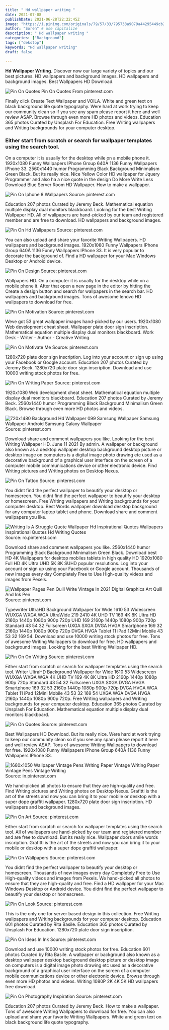 ```yaml
---
title: " Hd wallpaper writing "
date: 2021-07-08
publishDate: 2021-06-28T22:22:45Z
image: "https://i.pinimg.com/originals/79/57/33/795733a9079a44295449cb2bab3bb222.jpg"
author: "Soren" # use capitalize
description: " Hd wallpaper writing "
categories: ["Background"]
tags: ["dekstop"]
keywords: "Hd wallpaper writing"
draft: false

---
```



**Hd Wallpaper Writing**. Discover now our large variety of topics and our best pictures. HD wallpapers and background images. HD wallpapers and background images. Best Wallpapers HD Download.

![Pin On Quotes](https://i.pinimg.com/originals/91/76/cc/9176cc94e3f543d6f0fca2864d8dd9af.jpg "Pin On Quotes")
Pin On Quotes From pinterest.com


Finally click Create Text Wallpaper and VOILA. White and green text on black background life quote typography. Were hard at work trying to keep our community clean so if you see any spam please report it here and well review ASAP. Browse through even more HD photos and videos. Education 365 photos Curated by Unsplash For Education. Free Writing wallpapers and Writing backgrounds for your computer desktop.

### Either start from scratch or search for wallpaper templates using the search tool.

On a computer it is usually for the desktop while on a mobile phone it. 1920x1080 Funny Wallpapers IPhone Group 640Ã 1136 Funny Wallpapers IPhone 33. 2560x1440 humor Programming Black Background Minimalism Green Black. But its really nice. Nice Yellow Color HD wallpaper for Jquery Programmer and also ha a nice quote in the design Do More Write Less Download Blue Server Room HD Wallpaper. How to make a wallpaper.


![Pin On Iphone 8 Wallpapers](https://i.pinimg.com/originals/9f/91/84/9f9184f1abd9336354bbf77c0ea201f5.jpg "Pin On Iphone 8 Wallpapers")
Source: pinterest.com

Education 207 photos Curated by Jeremy Beck. Mathematical equation multiple display dual monitors blackboard. Looking for the best Writing Wallpaper HD. All of wallpapers are hand-picked by our team and registered member and are free to download. HD wallpapers and background images.

![Pin On Hd Wallpapers](https://i.pinimg.com/originals/96/cf/4e/96cf4e14c3e5cd35a3825e4f1aeae28e.png "Pin On Hd Wallpapers")
Source: pinterest.com

You can also upload and share your favorite Writing Wallpapers. HD wallpapers and background images. 1920x1080 Funny Wallpapers IPhone Group 640Ã 1136 Funny Wallpapers IPhone 33. It is very popular to decorate the background of. Find a HD wallpaper for your Mac Windows Desktop or Android device.

![Pin On Design](https://i.pinimg.com/736x/f1/86/ee/f186eef91ec93eae57014801d0bb3a89.jpg "Pin On Design")
Source: pinterest.com

Wallpapers HD. On a computer it is usually for the desktop while on a mobile phone it. After that open a new page in the editor by hitting the Create a design button and search for wallpapers in the search bar. HD wallpapers and background images. Tons of awesome lenovo HD wallpapers to download for free.

![Pin On Motivation](https://i.pinimg.com/originals/1d/b9/d0/1db9d003b4ccba143c2577cea0b900ea.jpg "Pin On Motivation")
Source: pinterest.com

Weve got 53 great wallpaper images hand-picked by our users. 1920x1080 Web development cheat sheet. Wallpaper plate door sign inscription. Mathematical equation multiple display dual monitors blackboard. Work Desk - Writer - Author - Creative Writing.

![Pin On Motivate Me](https://i.pinimg.com/originals/4c/fc/f1/4cfcf1ccbee2fc2958db926c7c25e7ea.jpg "Pin On Motivate Me")
Source: pinterest.com

1280x720 plate door sign inscription. Log into your account or sign up using your Facebook or Google account. Education 207 photos Curated by Jeremy Beck. 1280x720 plate door sign inscription. Download and use 10000 writing stock photos for free.

![Pin On Writing Paper](https://i.pinimg.com/originals/89/00/0c/89000c98a06e9e17f084202c7eef4448.jpg "Pin On Writing Paper")
Source: pinterest.com

1920x1080 Web development cheat sheet. Mathematical equation multiple display dual monitors blackboard. Education 207 photos Curated by Jeremy Beck. 2560x1440 humor Programming Black Background Minimalism Green Black. Browse through even more HD photos and videos.

![720x1480 Background Hd Wallpaper 099 Samsung Wallpaper Samsung Wallpaper Android Samsung Galaxy Wallpaper](https://i.pinimg.com/736x/56/87/9f/56879f18ec54d33a0ca9360700bc2669.jpg "720x1480 Background Hd Wallpaper 099 Samsung Wallpaper Samsung Wallpaper Android Samsung Galaxy Wallpaper")
Source: pinterest.com

Download share and comment wallpapers you like. Looking for the best Writing Wallpaper HD. June 11 2021 By admin. A wallpaper or background also known as a desktop wallpaper desktop background desktop picture or desktop image on computers is a digital image photo drawing etc used as a decorative background of a graphical user interface on the screen of a computer mobile communications device or other electronic device. Find Writing pictures and Writing photos on Desktop Nexus.

![Pin On Tattoo](https://i.pinimg.com/originals/06/e1/98/06e198df6189da2a4d06c792f323fa1b.jpg "Pin On Tattoo")
Source: pinterest.com

You didnt find the perfect wallpaper to beautify your desktop or homescreen. You didnt find the perfect wallpaper to beautify your desktop or homescreen. Free Writing wallpapers and Writing backgrounds for your computer desktop. Best Words wallpaper download desktop background for any computer laptop tablet and phone. Download share and comment wallpapers you like.

![Writing Is A Struggle Quote Wallpaper Hd Inspirational Quotes Wallpapers Inspirational Quotes Hd Writing Quotes](https://i.pinimg.com/originals/2d/aa/a6/2daaa67b6c482eca32e04e4a77eb7712.jpg "Writing Is A Struggle Quote Wallpaper Hd Inspirational Quotes Wallpapers Inspirational Quotes Hd Writing Quotes")
Source: ro.pinterest.com

Download share and comment wallpapers you like. 2560x1440 humor Programming Black Background Minimalism Green Black. Download best HD 4K Wallpapers for desktop mobiles tablets in high quality HD 1920x1080 Full HD 4K Ultra UHD 5K 8K SUHD popular resolutions. Log into your account or sign up using your Facebook or Google account. Thousands of new images every day Completely Free to Use High-quality videos and images from Pexels.

![Wallpaper Pages Pen Quill Write Vintage In 2021 Digital Graphics Art Quill And Ink Pen](https://i.pinimg.com/originals/d4/00/88/d40088510f7b4915fa2e9908d1555b43.jpg "Wallpaper Pages Pen Quill Write Vintage In 2021 Digital Graphics Art Quill And Ink Pen")
Source: pinterest.com

Typewriter UltraHD Background Wallpaper for Wide 1610 53 Widescreen WUXGA WXGA WGA UltraWide 219 2410 4K UHD TV 169 4K 8K Ultra HD 2160p 1440p 1080p 900p 720p UHD 169 2160p 1440p 1080p 900p 720p Standard 43 54 32 Fullscreen UXGA SXGA DVGA HVGA Smartphone 169 32 2160p 1440p 1080p 900p 720p DVGA HVGA Tablet 11 iPad 12Mini Mobile 43 53 32 169 54. Download and use 10000 writing stock photos for free. Tons of awesome Writing Wallpapers to download for free. HD wallpapers and background images. Looking for the best Writing Wallpaper HD.

![Pin On On Writing](https://i.pinimg.com/originals/07/27/00/0727001d4ae0f2fdcc97c5f90bcb34eb.jpg "Pin On On Writing")
Source: pinterest.com

Either start from scratch or search for wallpaper templates using the search tool. Writer UltraHD Background Wallpaper for Wide 1610 53 Widescreen WUXGA WXGA WGA 4K UHD TV 169 4K 8K Ultra HD 2160p 1440p 1080p 900p 720p Standard 43 54 32 Fullscreen UXGA SXGA DVGA HVGA Smartphone 169 32 53 2160p 1440p 1080p 900p 720p DVGA HVGA WGA Tablet 11 iPad 12Mini Mobile 43 53 32 169 54 UXGA WGA DVGA HVGA 2160p 1440p 1080p 900p 720p. Free Writing wallpapers and Writing backgrounds for your computer desktop. Education 365 photos Curated by Unsplash For Education. Mathematical equation multiple display dual monitors blackboard.

![Pin On Quotes](https://i.pinimg.com/originals/91/76/cc/9176cc94e3f543d6f0fca2864d8dd9af.jpg "Pin On Quotes")
Source: pinterest.com

Best Wallpapers HD Download. But its really nice. Were hard at work trying to keep our community clean so if you see any spam please report it here and well review ASAP. Tons of awesome Writing Wallpapers to download for free. 1920x1080 Funny Wallpapers IPhone Group 640Ã 1136 Funny Wallpapers IPhone 33.

![1680x1050 Wallpaper Vintage Pens Writing Paper Vintage Writing Paper Vintage Pens Vintage Writing](https://i.pinimg.com/originals/64/e7/50/64e7505fd0dff83971cc6b2f03b479b5.jpg "1680x1050 Wallpaper Vintage Pens Writing Paper Vintage Writing Paper Vintage Pens Vintage Writing")
Source: in.pinterest.com

We hand-picked all photos to ensure that they are high-quality and free. Find Writing pictures and Writing photos on Desktop Nexus. Grafitti is the art of the streets and now you can bring it to your mobile or desktop with a super dope graffiti wallpaper. 1280x720 plate door sign inscription. HD wallpapers and background images.

![Pin On Art](https://i.pinimg.com/originals/59/66/c2/5966c2d3ce76189638c00cf29f1af5fe.jpg "Pin On Art")
Source: pinterest.com

Either start from scratch or search for wallpaper templates using the search tool. All of wallpapers are hand-picked by our team and registered member and are free to download. But its really nice. Wallpaper doors smile words inscription. Grafitti is the art of the streets and now you can bring it to your mobile or desktop with a super dope graffiti wallpaper.

![Pin On Wallpapers](https://i.pinimg.com/originals/78/a7/7d/78a77d0eba4e2adee5b5e0f01be9f14a.jpg "Pin On Wallpapers")
Source: pinterest.com

You didnt find the perfect wallpaper to beautify your desktop or homescreen. Thousands of new images every day Completely Free to Use High-quality videos and images from Pexels. We hand-picked all photos to ensure that they are high-quality and free. Find a HD wallpaper for your Mac Windows Desktop or Android device. You didnt find the perfect wallpaper to beautify your desktop or homescreen.

![Pin On Look](https://i.pinimg.com/originals/a1/c7/e7/a1c7e70c2b961563dc8f0177d6e132be.jpg "Pin On Look")
Source: pinterest.com

This is the only one for server based design in this collection. Free Writing wallpapers and Writing backgrounds for your computer desktop. Education 601 photos Curated by Rita Basile. Education 365 photos Curated by Unsplash For Education. 1280x720 plate door sign inscription.

![Pin On Ideas In Ink](https://i.pinimg.com/originals/d8/f7/d5/d8f7d594bc51811c6cbe41c32ece445b.jpg "Pin On Ideas In Ink")
Source: pinterest.com

Download and use 10000 writing stock photos for free. Education 601 photos Curated by Rita Basile. A wallpaper or background also known as a desktop wallpaper desktop background desktop picture or desktop image on computers is a digital image photo drawing etc used as a decorative background of a graphical user interface on the screen of a computer mobile communications device or other electronic device. Browse through even more HD photos and videos. Writing 1080P 2K 4K 5K HD wallpapers free download.

![Pin On Photography Inspiration](https://i.pinimg.com/originals/79/57/33/795733a9079a44295449cb2bab3bb222.jpg "Pin On Photography Inspiration")
Source: pinterest.com

Education 207 photos Curated by Jeremy Beck. How to make a wallpaper. Tons of awesome Writing Wallpapers to download for free. You can also upload and share your favorite Writing Wallpapers. White and green text on black background life quote typography.

